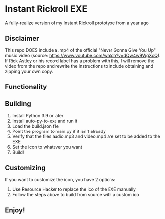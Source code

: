 # Instant Rickroll EXE
 A fully-realize version of my Instant Rickroll prototype from a year ago

## Disclaimer
This repo DOES include a .mp4 of the official "Never Gonna Give You Up" music video (source: https://www.youtube.com/watch?v=dQw4w9WgXcQ). If Rick Astley or his record label has a problem with this, I will remove the video from the repo and rewrite the instructions to include obtaining and zipping your own copy.

## Functionality

## Building
1. Install Python 3.9 or later
2. Install auto-py-to-exe and run it
3. Load the build.json file
4. Point the program to main.py if it isn't already
5. Verify that the files audio.mp3 and video.mp4 are set to be added to the EXE
6. Set the icon to whatever you want
7. Build!

## Customizing
If you want to customize the icon, you have 2 options:
1. Use Resource Hacker to replace the ico of the EXE manually
2. Follow the steps above to build from source with a custom ico

## Enjoy!